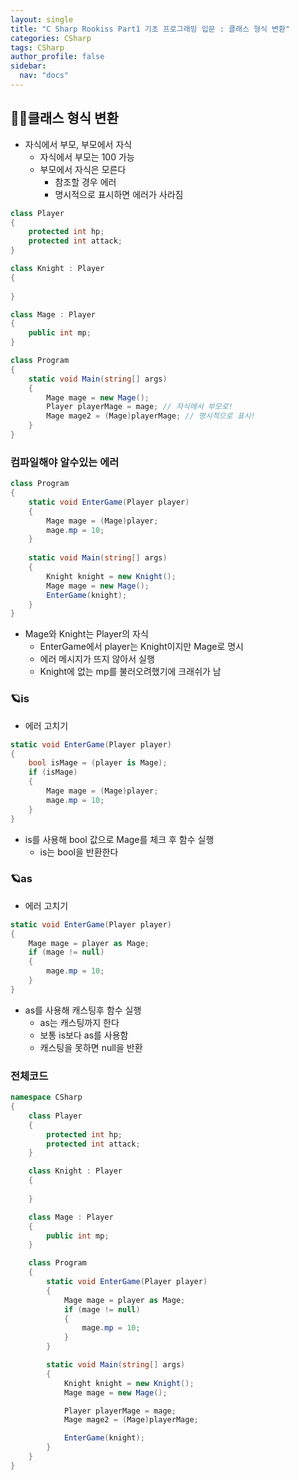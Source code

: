 ```yaml
---
layout: single
title: "C Sharp Rookiss Part1 기초 프로그래밍 입문 : 클래스 형식 변환"
categories: CSharp
tags: CSharp
author_profile: false
sidebar:
  nav: "docs"
---
```


## 🙇‍♀️클래스 형식 변환

* 자식에서 부모, 부모에서 자식
  * 자식에서 부모는 100 가능
  * 부모에서 자식은 모른다
    * 참조할 경우 에러
    * 명시적으로 표시하면 에러가 사라짐

```cs
class Player
{
    protected int hp;
    protected int attack;
}

class Knight : Player
{
    
}

class Mage : Player
{
    public int mp;
}

class Program
{
    static void Main(string[] args)
    {
        Mage mage = new Mage();
        Player playerMage = mage; // 자식에서 부모로!
        Mage mage2 = (Mage)playerMage; // 명시적으로 표시!
    }
}
```
### 컴파일해야 알수있는 에러
```cs
class Program
{
    static void EnterGame(Player player)
    {
        Mage mage = (Mage)player;
        mage.mp = 10;
    }
    
    static void Main(string[] args)
    {
        Knight knight = new Knight();
        Mage mage = new Mage();
        EnterGame(knight);
    }
}
```
* Mage와 Knight는 Player의 자식
  * EnterGame에서 player는 Knight이지만 Mage로 명시
  * 에러 메시지가 뜨지 않아서 실행
  * Knight에 없는 mp를 불러오려했기에 크래쉬가 남

### 🪐is
* 에러 고치기

```cs
static void EnterGame(Player player)
{
    bool isMage = (player is Mage);
    if (isMage)
    {
        Mage mage = (Mage)player;
        mage.mp = 10;
    }
}
```
* is를 사용해 bool 값으로 Mage를 체크 후 함수 실행
  * is는 bool을 반환한다

### 🪐as
* 에러 고치기

```cs
static void EnterGame(Player player)
{
    Mage mage = player as Mage;
    if (mage != null)
    {
        mage.mp = 10;
    }
}
```
* as를 사용해 캐스팅후 함수 실행
  * as는 캐스팅까지 한다
  * 보통 is보다 as를 사용함
  * 캐스팅을 못하면 null을 반환

### 전체코드
```cs
namespace CSharp
{
    class Player
    {
        protected int hp;
        protected int attack;
    }

    class Knight : Player
    {
        
    }

    class Mage : Player
    {
        public int mp;
    }

    class Program
    {
        static void EnterGame(Player player)
        {
            Mage mage = player as Mage;
            if (mage != null)
            {
                mage.mp = 10;
            }
        }

        static void Main(string[] args)
        {
            Knight knight = new Knight();
            Mage mage = new Mage();

            Player playerMage = mage;
            Mage mage2 = (Mage)playerMage;

            EnterGame(knight);
        }
    }
}
```
